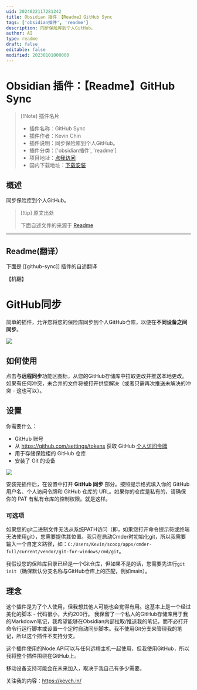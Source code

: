 ```yaml
---
uid: 2024022117281242
title: Obsidian 插件：【Readme】GitHub Sync
tags: ['obsidian插件', 'readme']
description: 同步保险库到个人GitHub。
author: AI
type: readme
draft: false
editable: false
modified: 20230101000000
---
```


# Obsidian 插件：【Readme】GitHub Sync

> [!Note] 插件名片
> - 插件名称：GitHub Sync
> - 插件作者：Kevin Chin
> - 插件说明：同步保险库到个人GitHub。
> - 插件分类：['obsidian插件', 'readme']
> - 项目地址：[点我访问](https://github.com/kevinmkchin/Obsidian-GitHub-Sync)
> - 国内下载地址：[下载安装](https://pkmer.cn/products/plugin/pluginMarket/?github-sync)

## 概述

同步保险库到个人GitHub。



> [!tip] 原文出处
> 
>下面自述文件的来源于 [Readme](https://ghproxy.net/https://raw.githubusercontent.com/kevinmkchin/Obsidian-GitHub-Sync/main/README.md)
> 

---

## Readme(翻译）

下面是 [[github-sync]] 插件的自述翻译

【机翻】
# GitHub同步

简单的插件，允许您将您的保险库同步到个人GitHub仓库，以便在**不同设备之间同步**。

![](https://cdn.pkmer.cn/covers/github-sync_2_0.png!pkmer)
## 如何使用
点击**与远程同步**功能区图标，从您的GitHub存储库中拉取更改并推送本地更改。
如果有任何冲突，未合并的文件将被打开供您解决（或者只需再次推送未解决的冲突 - 这也可以）。
## 设置
你需要什么：
- GitHub 账号
- 从 https://github.com/settings/tokens 获取 GitHub [个人访问令牌](https://docs.github.com/en/authentication/keeping-your-account-and-data-secure/managing-your-personal-access-tokens)
- 用于存储保险柜的 GitHub 仓库
- 安装了 Git 的设备

![](https://cdn.pkmer.cn/covers/github-sync_2_1.png!pkmer)

安装完插件后，在设置中打开 **GitHub 同步** 部分。按照提示格式填入你的 GitHub 用户名、个人访问令牌和 GitHub 仓库的 URL。如果你的仓库是私有的，请确保你的 PAT 有私有仓库的控制权限。就是这样。
### 可选项

如果您的git二进制文件无法从系统PATH访问（即，如果您打开命令提示符或终端无法使用git），您需要提供其位置。我只在启动Cmder时初始化git，所以我需要输入一个自定义路径，如：`C:/Users/Kevin/scoop/apps/cmder-full/current/vendor/git-for-windows/cmd/git`。

我假设您的保险库目录已经是一个Git仓库，但如果不是的话，您需要先进行`git init`（确保默认分支名称与GitHub仓库上的匹配，例如main）。
## 理念

这个插件是为了个人使用，但我想其他人可能也会觉得有用。这基本上是一个经过美化的脚本 - 代码很小，大约200行。
我保留了一个私人的GitHub存储库用于我的Markdown笔记，我希望能够在Obsidian内部拉取/推送我的笔记，而不必打开命令行运行脚本或设置一个定时自动同步脚本。我不使用Git分支来管理我的笔记，所以这个插件不支持分支。

这个插件使用的Node API可以与任何远程主机一起使用，但我使用GitHub，所以我将整个插件围绕在GitHub上。

移动设备支持可能会在未来加入，取决于我自己有多少需要。

关注我的内容：https://kevch.in/



